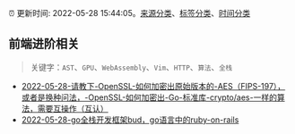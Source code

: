 :alarm_clock: 更新时间: 2022-05-28 15:44:05。[来源分类](../README.md)、[标签分类](../TAGS.md)、[时间分类](../TIMELINE.md)

## 前端进阶相关


> 关键字：`AST`、`GPU`、`WebAssembly`、`Vim`、`HTTP`、`算法`、`全栈`



- [2022-05-28-请教下-OpenSSL-如何加密出原始版本的-AES（FIPS-197），或者是换种问法，-OpenSSL-如何加密出-Go-标准库-crypto/aes-一样的算法，需要互操作（互认）](https://www.v2ex.com/t/855897) 
- [2022-05-28-go全栈开发框架bud，go语言中的ruby-on-rails](https://toutiao.io/k/m456unv) 